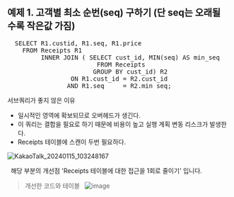 ## 예제 1. 고객별 최소 순번(seq) 구하기 (단 seq는 오래될 수록 작은값 가짐)
<pre>
  SELECT R1.custid, R1.seq, R1.price
    FROM Receipts R1
         INNER JOIN ( SELECT cust_id, MIN(seq) AS min_seq
                        FROM Receipts
                       GROUP BY cust_id) R2
                 ON R1.cust_id = R2.cust_id
                AND R1.seq     = R2.min_seq;
</pre>

서브쿼리가 좋지 않은 이유
- 일시적인 영역에 확보되므로 오버헤드가 생긴다.
- 이 쿼리는 결합을 필요로 하기 때문에 비용이 높고 실행 계획 변동 리스크가 발생한다.
- Receipts 테이블에 스캔이 두번 필요하다.

![KakaoTalk_20240115_103248167](https://github.com/Kangchaemin/SQL_Rule/assets/43837994/712e154e-70a0-4380-b997-3ba713b14ea6)

&nbsp;
해당 부분의 개선점 'Receipts 테이블에 대한 접근을 1회로 줄이기' 입니다.
> 개선한 코드와 테이블
&nbsp;
![image](https://github.com/Kangchaemin/SQL_Rule/assets/43837994/552e08b4-c9db-4102-8aed-d0b162e9d576)
